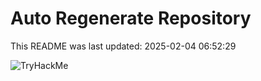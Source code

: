 # Auto Regenerate Repository

This README was last updated: 2025-02-04 06:52:29

 ![TryHackMe](https://tryhackme.com/badge/533634)